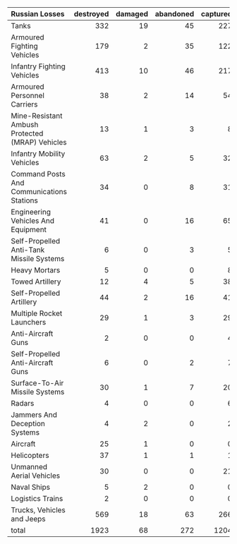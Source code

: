 | Russian Losses                                   |   destroyed |   damaged |   abandoned |   captured |   total |
|:-------------------------------------------------|------------:|----------:|------------:|-----------:|--------:|
| Tanks                                            |         332 |        19 |          45 |        227 |     623 |
| Armoured Fighting Vehicles                       |         179 |         2 |          35 |        122 |     338 |
| Infantry Fighting Vehicles                       |         413 |        10 |          46 |        217 |     686 |
| Armoured Personnel Carriers                      |          38 |         2 |          14 |         54 |     108 |
| Mine-Resistant Ambush Protected  (MRAP) Vehicles |          13 |         1 |           3 |          8 |      25 |
| Infantry Mobility Vehicles                       |          63 |         2 |           5 |         32 |     102 |
| Command Posts And Communications Stations        |          34 |         0 |           8 |         31 |      73 |
| Engineering Vehicles And Equipment               |          41 |         0 |          16 |         65 |     122 |
| Self-Propelled Anti-Tank Missile Systems         |           6 |         0 |           3 |          5 |      14 |
| Heavy Mortars                                    |           5 |         0 |           0 |          8 |      13 |
| Towed Artillery                                  |          12 |         4 |           5 |         38 |      59 |
| Self-Propelled Artillery                         |          44 |         2 |          16 |         41 |     103 |
| Multiple Rocket Launchers                        |          29 |         1 |           3 |         29 |      62 |
| Anti-Aircraft Guns                               |           2 |         0 |           0 |          4 |       6 |
| Self-Propelled Anti-Aircraft Guns                |           6 |         0 |           2 |          7 |      15 |
| Surface-To-Air Missile Systems                   |          30 |         1 |           7 |         20 |      58 |
| Radars                                           |           4 |         0 |           0 |          6 |      10 |
| Jammers And Deception Systems                    |           4 |         2 |           0 |          2 |       8 |
| Aircraft                                         |          25 |         1 |           0 |          0 |      26 |
| Helicopters                                      |          37 |         1 |           1 |          1 |      40 |
| Unmanned Aerial Vehicles                         |          30 |         0 |           0 |         21 |      51 |
| Naval Ships                                      |           5 |         2 |           0 |          0 |       7 |
| Logistics Trains                                 |           2 |         0 |           0 |          0 |       2 |
| Trucks, Vehicles and Jeeps                       |         569 |        18 |          63 |        266 |     916 |
| total                                            |        1923 |        68 |         272 |       1204 |    3467 |